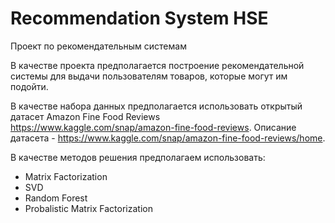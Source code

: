 # Recommendation System HSE

Проект по рекомендательным системам

В качестве проекта предполагается построение рекомендательной системы для выдачи пользователям товаров, которые могут им подойти.

В качестве набора данных предполагается использовать открытый датасет Amazon Fine Food Reviews https://www.kaggle.com/snap/amazon-fine-food-reviews.
Описание датасета - https://www.kaggle.com/snap/amazon-fine-food-reviews/home.

В качестве методов решения предполагаем использовать:
- Matrix Factorization
- SVD
- Random Forest
- Probalistic Matrix Factorization
